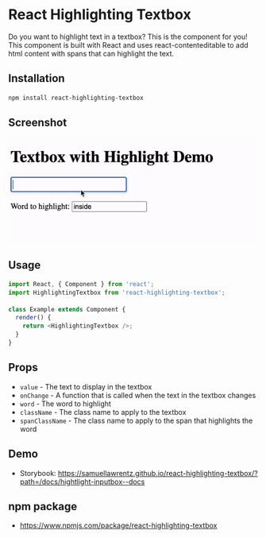 # React Highlighting Textbox

Do you want to highlight text in a textbox? This is the component for you! This component is built with React and uses react-contenteditable to add html content with spans that can highlight the text.

## Installation

```bash
npm install react-highlighting-textbox
```
## Screenshot
![Demo of the component](./static/highlight.gif "Partial Highlight within textbox")

## Usage

```javascript
import React, { Component } from 'react';
import HighlightingTextbox from 'react-highlighting-textbox';

class Example extends Component {
  render() {
    return <HighlightingTextbox />;
  }
}
```

## Props

- `value` - The text to display in the textbox
- `onChange` - A function that is called when the text in the textbox changes
- `word` - The word to highlight
- `className` - The class name to apply to the textbox
- `spanClassName` - The class name to apply to the span that highlights the word

## Demo

- Storybook: https://samuellawrentz.github.io/react-highlighting-textbox/?path=/docs/hightlight-inputbox--docs

## npm package

- https://www.npmjs.com/package/react-highlighting-textbox
